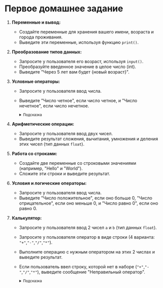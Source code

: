 # Первое домашнее задание

1. **Переменные и вывод:**
   
   - Создайте переменные для хранения вашего имени, возраста и города проживания.
   - Выведите эти переменные, используя функцию `print()`.

2. **Преобразование типов данных:**
   
   - Запросите у пользователя его возраст, используя `input()`.
   - Преобразуйте введенное значение в целое число (int).
   - Выведите "Через 5 лет вам будет {новый возраст}".

3. **Условные операторы:**
   
   - Запросите у пользователя ввод числа.
   
   - Выведите "Число четное", если число четное, и "Число нечетное", если число нечетное.
     
     <small>
     <details>
     <summary>Подсказка</summary>
        Проверяйте остаток от деления на 2.
        <details>
        <summary>Еще подсказка</summary>
        `if a % 2 == 0`  => число чётное.
        </details>
     </details>
     </small>

4. **Арифметические операции:**
   
   - Запросите у пользователя ввод двух чисел.
   - Выведите результат сложения, вычитания, умножения и деления этих чисел (тип данных `float`).

5. **Работа со строками:**
   
   - Создайте две переменные со строковыми значениями (например, "Hello" и "World").
   - Сложите эти строки и выведите результат.

6. **Условия и логические операторы:**
   
   - Запросите у пользователя ввод числа.
   - Выведите "Число положительное", если оно больше 0, "Число отрицательное", если оно меньше 0, и "Число равно 0", если оно равно 0.

7. **Калькулятор:**
   
   - Запросите у пользователя ввод 2 чисел `a` и `b` (тип данных `float`).
   
   - Запросите у пользователя оператор в виде строки (4 варианта: `"+"`,`"-"`,`"/"`,`"*"`).
   
   - Выполните операцию с нужным оператором на этих 2 числах и выведите результат.
   
   - Если пользователь ввел строку, которой нет в наборе (`"+"`,`"-"`,`"/"`,`"*"`), выведите сообщение "Неправильный оператор".
     
     <small>
     <details>
     <summary>Подсказка</summary>
     Используйте условия if ... elif ... else для проверки оператора.
     </details>
     </small>
